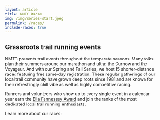 ```yaml
---
layout: article
title: NMTC Races
img: /img/series-start.jpeg
permalink: /races/
include-races: true
---
```


## Grassroots trail running events

NMTC presents trail events throughout the temperate seasons. Many folks plan their summers around our marathon and ultra: the Curnow and the Voyageur. And with our Spring and Fall Series, we host 15 shorter-distance races featuring free same-day registration. These regular gatherings of our local trail community have grown deep roots since 1981 and are known for their refreshingly chill vibe as well as highly competitive racing.

Runners and volunteers who show up to every single event in a calendar year earn the [Ella Fennessey Award](/fennessey) and join the ranks of the most dedicated local trail running enthusiasts.

Learn more about our races:
